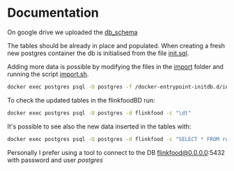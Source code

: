 # Documentation

On google drive we uploaded the [db_schema](https://drive.google.com/drive/folders/1nASJjyaI5SR9WCRJccmKuF-hFU37CH_S)

The tables should be already in place and populated.
When creating a fresh new postgres container the db is initialised from the file [init.sql](init.sql).

Adding more data is possible by modifying the files in the [import](import) folder and running the script [import.sh](import.sh).
```bash
docker exec postgres psql -U postgres -f /docker-entrypoint-initdb.d/init.sql
```

To check the updated tables in the flinkfoodBD run:
```bash
docker exec postgres psql -U postgres -d flinkfood -c "\dt"
```

It's possible to see also the new data inserted in the tables with:
```bash
docker exec postgres psql -U postgres -d flinkfood -c "SELECT * FROM restaurant_info"
```

Personally I prefer using a tool to connect to the DB flinkfood@0.0.0.0:5432 with password and user *postgres*